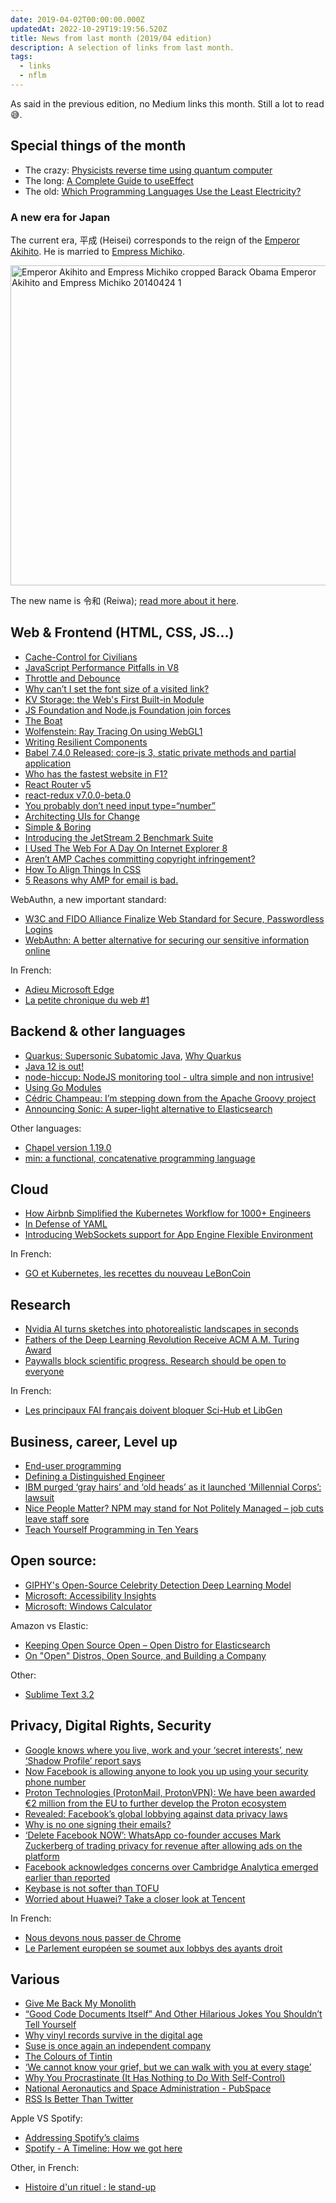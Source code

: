```yaml
---
date: 2019-04-02T00:00:00.000Z
updatedAt: 2022-10-29T19:19:56.520Z
title: News from last month (2019/04 edition)
description: A selection of links from last month.
tags:
  - links
  - nflm
---
```


As said in the previous edition, no Medium links this month. Still a lot to read 😅.

## Special things of the month

- The crazy: [Physicists reverse time using quantum computer](https://www.eurekalert.org/pub_releases/2019-03/miop-prt031119.php)
- The long: [A Complete Guide to useEffect](https://overreacted.io/a-complete-guide-to-useeffect/)
- The old: [Which Programming Languages Use the Least Electricity?](https://thenewstack.io/which-programming-languages-use-the-least-electricity/)

### A new era for Japan

The current era, 平成 (Heisei) corresponds to the reign of the [Emperor Akihito](https://en.wikipedia.org/wiki/Akihito). He is married to [Empress Michiko](https://en.wikipedia.org/wiki/Empress_Michiko).

<a title="State Department photo by William Ng / Public domainEast Asia and Pacific Media Hub [Public domain], via Wikimedia Commons" href="https://commons.wikimedia.org/wiki/File:Emperor_Akihito_and_Empress_Michiko_cropped_Barack_Obama_Emperor_Akihito_and_Empress_Michiko_20140424_1.jpg"><img width="512" alt="Emperor Akihito and Empress Michiko cropped Barack Obama Emperor Akihito and Empress Michiko 20140424 1" src="https://upload.wikimedia.org/wikipedia/commons/thumb/4/47/Emperor_Akihito_and_Empress_Michiko_cropped_Barack_Obama_Emperor_Akihito_and_Empress_Michiko_20140424_1.jpg/512px-Emperor_Akihito_and_Empress_Michiko_cropped_Barack_Obama_Emperor_Akihito_and_Empress_Michiko_20140424_1.jpg"></a>

The new name is 令和 (Reiwa); [read more about it here](https://www.japantimes.co.jp/news/2019/04/01/national/japan-readies-announce-name-new-era/#.XKGh5iJKhhF).

## Web & Frontend (HTML, CSS, JS...)

- [Cache-Control for Civilians](https://csswizardry.com/2019/03/cache-control-for-civilians/)
- [JavaScript Performance Pitfalls in V8](https://ponyfoo.com/articles/javascript-performance-pitfalls-v8)
- [Throttle and Debounce](https://www.matthewgerstman.com/throttle-and-debounce/)
- [Why can’t I set the font size of a visited link?](https://jameshfisher.com/2019/03/08/why-cant-i-set-the-font-size-of-a-visited-link.html)
- [KV Storage: the Web's First Built-in Module](https://developers.google.com/web/updates/2019/03/kv-storage)
- [JS Foundation and Node.js Foundation join forces](https://www.zdnet.com/article/js-foundation-and-node-js-foundation-join-forces/)
- [The Boat](http://www.sbs.com.au/theboat/)
- [Wolfenstein: Ray Tracing On using WebGL1](https://reindernijhoff.net/2019/03/wolfenstein-raytracing-on-using-webgl1/)
- [Writing Resilient Components](https://overreacted.io/writing-resilient-components/)
- [Babel 7.4.0 Released: core-js 3, static private methods and partial application](https://babeljs.io/blog/2019/03/19/7.4.0)
- [Who has the fastest website in F1?](https://jakearchibald.com/2019/f1-perf/)
- [React Router v5](https://reacttraining.com/blog/react-router-v5/)
- [react-redux v7.0.0-beta.0](https://github.com/reduxjs/react-redux/releases/tag/v7.0.0-beta.0)
- [You probably don’t need input type=“number”](http://bradfrost.com/blog/post/you-probably-dont-need-input-typenumber/)
- [Architecting UIs for Change](https://joreteg.com/blog/architecting-uis-for-change)
- [Simple & Boring](https://css-tricks.com/simple-boring/)
- [Introducing the JetStream 2 Benchmark Suite](https://webkit.org/blog/8685/introducing-the-jetstream-2-benchmark-suite/)
- [I Used The Web For A Day On Internet Explorer 8](https://www.smashingmagazine.com/2019/03/web-on-internet-explorer-ie8/)
- [Aren’t AMP Caches committing copyright infringement?](https://www.ctrl.blog/entry/amp-cache-copyright)
- [How To Align Things In CSS](https://www.smashingmagazine.com/2019/03/css-alignment/)
- [5 Reasons why AMP for email is bad.](https://tutanota.com/blog/posts/amp-email-bad-idea/)

WebAuthn, a new important standard:

- [W3C and FIDO Alliance Finalize Web Standard for Secure, Passwordless Logins](https://www.w3.org/2019/03/pressrelease-webauthn-rec.html)
- [WebAuthn: A better alternative for securing our sensitive information online](https://webauthn.guide/)

In French:

- [Adieu Microsoft Edge](https://blog.zenika.com/2019/03/07/adieu-microsoft-edge/)
- [La petite chronique du web #1](https://blog.zenika.com/2019/03/27/la-petite-chronique-du-web-1/)

## Backend & other languages

- [Quarkus: Supersonic Subatomic Java](https://quarkus.io/), [Why Quarkus](http://in.relation.to/2019/03/08/why-quarkus/)
- [Java 12 is out!](https://jdk.java.net/12/)
- [node-hiccup: NodeJS monitoring tool - ultra simple and non intrusive!](https://github.com/alexvictoor/node-hiccup)
- [Using Go Modules](https://blog.golang.org/using-go-modules)
- [Cédric Champeau: I’m stepping down from the Apache Groovy project](https://melix.github.io/blog/2019/03/goodbye-groovy.html)
- [Announcing Sonic: A super-light alternative to Elasticsearch](https://journal.valeriansaliou.name/announcing-sonic-a-super-light-alternative-to-elasticsearch/)

Other languages:

- [Chapel version 1.19.0](https://github.com/chapel-lang/chapel/blob/release/1.19/CHANGES.md#version-1190)
- [min: a functional, concatenative programming language](https://min-lang.org/)

## Cloud

- [How Airbnb Simplified the Kubernetes Workflow for 1000+ Engineers](https://www.infoq.com/news/2019/03/airbnb-kubernetes-workflow)
- [In Defense of YAML](https://blog.atomist.com/in-defense-of-yaml/)
- [Introducing WebSockets support for App Engine Flexible Environment](https://cloud.google.com/blog/products/application-development/introducing-websockets-support-for-app-engine-flexible-environment)

In French:

- [GO et Kubernetes, les recettes du nouveau LeBonCoin ](https://www.lemagit.fr/etude/GO-et-Kubernetes-les-recettes-du-nouveau-LeBonCoin)

## Research

- [Nvidia AI turns sketches into photorealistic landscapes in seconds](https://techcrunch.com/2019/03/18/nvidia-ai-turns-sketches-into-photorealistic-landscapes-in-seconds/)
- [Fathers of the Deep Learning Revolution Receive ACM A.M. Turing Award](https://www.acm.org/media-center/2019/march/turing-award-2018)
- [Paywalls block scientific progress. Research should be open to everyone](https://www.theguardian.com/education/2019/mar/28/paywalls-block-scientific-progress-research-should-be-open-to-everyone)

In French:

- [Les principaux FAI français doivent bloquer Sci-Hub et LibGen](https://www.nextinpact.com/news/107689-les-principaux-fai-francais-doivent-bloquer-sci-hub-et-libgen.htm)

## Business, career, Level up

- [End-user programming](https://www.inkandswitch.com/end-user-programming.html)
- [Defining a Distinguished Engineer](https://blog.jessfraz.com/post/defining-a-distinguished-engineer/)
- [IBM purged ‘gray hairs’ and ‘old heads’ as it launched ‘Millennial Corps’: lawsuit](https://www.mercurynews.com/2019/03/27/ibm-purged-gray-hairs-and-old-heads-as-it-launched-millennial-corps-lawsuit/)
- [Nice People Matter? NPM may stand for Not Politely Managed – job cuts leave staff sore](https://www.theregister.co.uk/2019/04/01/npm_layoff_staff/)
- [Teach Yourself Programming in Ten Years](http://norvig.com/21-days.html)

## Open source:

- [GIPHY's Open-Source Celebrity Detection Deep Learning Model](https://github.com/Giphy/celeb-detection-oss)
- [Microsoft: Accessibility Insights](https://cloudblogs.microsoft.com/opensource/2019/03/12/microsoft-open-sources-accessibility-insights/)
- [Microsoft: Windows Calculator](https://blogs.windows.com/buildingapps/2019/03/06/announcing-the-open-sourcing-of-windows-calculator/)

Amazon vs Elastic:

- [Keeping Open Source Open – Open Distro for Elasticsearch](https://aws.amazon.com/blogs/opensource/keeping-open-source-open-open-distro-for-elasticsearch/)
- [On "Open" Distros, Open Source, and Building a Company](https://www.elastic.co/blog/on-open-distros-open-source-and-building-a-company)

Other:

- [Sublime Text 3.2](https://www.sublimetext.com/blog/articles/sublime-text-3-point-2)

## Privacy, Digital Rights, Security

- [Google knows where you live, work and your ‘secret interests’, new ‘Shadow Profile’ report says](https://www.news.com.au/technology/online/security/google-knows-where-you-live-work-and-your-secret-interests-new-shadow-profile-report-says/news-story/82049f5ac0528d7481ec263de6ae0531)
- [Now Facebook is allowing anyone to look you up using your security phone number](https://www.fastcompany.com/90314763/now-facebook-is-allowing-anyone-to-look-you-up-using-your-security-phone-number)
- [Proton Technologies (ProtonMail, ProtonVPN): We have been awarded €2 million from the EU to further develop the Proton ecosystem](https://protonmail.com/blog/eu-funding/)
- [Revealed: Facebook’s global lobbying against data privacy laws](https://www.theguardian.com/technology/2019/mar/02/facebook-global-lobbying-campaign-against-data-privacy-laws-investment)
- [Why is no one signing their emails?](https://arp242.net/weblog/signing-emails.html)
- [‘Delete Facebook NOW’: WhatsApp co-founder accuses Mark Zuckerberg of trading privacy for revenue after allowing ads on the platform](https://www.dailymail.co.uk/sciencetech/article-6812853/WhatsApp-founder-warns-world-delete-Facebook-immediately.html)
- [Facebook acknowledges concerns over Cambridge Analytica emerged earlier than reported](https://www.theguardian.com/uk-news/2019/mar/21/facebook-knew-of-cambridge-analytica-data-misuse-earlier-than-reported-court-filing)
- [Keybase is not softer than TOFU](https://keybase.io/blog/chat-apps-softer-than-tofu)
- [Worried about Huawei? Take a closer look at Tencent](https://www.japantimes.co.jp/opinion/2019/03/28/commentary/world-commentary/worried-huawei-take-closer-look-tencent/)

In French:

- [Nous devons nous passer de Chrome](https://framablog.org/2019/03/07/nous-devons-nous-passer-de-chrome/)
- [Le Parlement européen se soumet aux lobbys des ayants droit](https://www.laquadrature.net/2019/03/26/le-parlement-europeen-se-soumet-aux-lobbys-des-ayants-droit/)

## Various

- [Give Me Back My Monolith](http://www.craigkerstiens.com/2019/03/13/give-me-back-my-monolith/)
- [“Good Code Documents Itself” And Other Hilarious Jokes You Shouldn’t Tell Yourself](https://hackaday.com/2019/03/05/good-code-documents-itself-and-other-hilarious-jokes-you-shouldnt-tell-yourself/)
- [Why vinyl records survive in the digital age](https://arstechnica.com/gaming/2019/03/the-ux-of-vinyl-the-medium-is-the-message/)
- [Suse is once again an independent company](https://techcrunch.com/2019/03/15/suse-is-once-again-an-independent-company/)
- [The Colours of Tintin](https://public.tableau.com/profile/marian.eerens#!/vizhome/WIP_76/TheColoursofTintin)
- [‘We cannot know your grief, but we can walk with you at every stage’](https://thespinoff.co.nz/society/19-03-2019/we-cannot-know-your-grief-but-we-can-walk-with-you-at-every-stage/)
- [Why You Procrastinate (It Has Nothing to Do With Self-Control)](https://www.nytimes.com/2019/03/25/smarter-living/why-you-procrastinate-it-has-nothing-to-do-with-self-control.html)
- [National Aeronautics and Space Administration - PubSpace](https://www.ncbi.nlm.nih.gov/pmc/funder/nasa/)
- [RSS Is Better Than Twitter](https://gizmodo.com/rss-is-better-than-twitter-1833624929)

Apple VS Spotify:

- [Addressing Spotify’s claims](https://www.apple.com/newsroom/2019/03/addressing-spotifys-claims/)
- [Spotify - A Timeline: How we got here](https://www.timetoplayfair.com/timeline/)

Other, in French:

- [Histoire d'un rituel : le stand-up](https://blog.beta.gouv.fr/dinsic/2019/03/18/le-standup-histoire-dun-rituel/)
